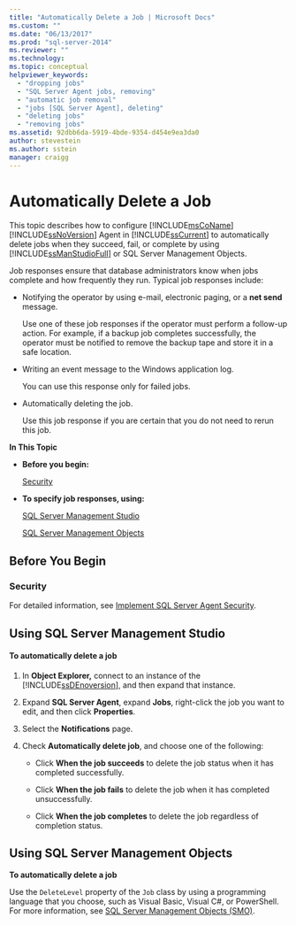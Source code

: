 ```yaml
---
title: "Automatically Delete a Job | Microsoft Docs"
ms.custom: ""
ms.date: "06/13/2017"
ms.prod: "sql-server-2014"
ms.reviewer: ""
ms.technology:
ms.topic: conceptual
helpviewer_keywords: 
  - "dropping jobs"
  - "SQL Server Agent jobs, removing"
  - "automatic job removal"
  - "jobs [SQL Server Agent], deleting"
  - "deleting jobs"
  - "removing jobs"
ms.assetid: 92dbb6da-5919-4bde-9354-d454e9ea3da0
author: stevestein
ms.author: sstein
manager: craigg
---
```

# Automatically Delete a Job
  This topic describes how to configure [!INCLUDE[msCoName](../../includes/msconame-md.md)] [!INCLUDE[ssNoVersion](../../includes/ssnoversion-md.md)] Agent in [!INCLUDE[ssCurrent](../../includes/sscurrent-md.md)] to automatically delete jobs when they succeed, fail, or complete by using [!INCLUDE[ssManStudioFull](../../includes/ssmanstudiofull-md.md)] or SQL Server Management Objects.  
  
 Job responses ensure that database administrators know when jobs complete and how frequently they run. Typical job responses include:  
  
-   Notifying the operator by using e-mail, electronic paging, or a **net send** message.  
  
     Use one of these job responses if the operator must perform a follow-up action. For example, if a backup job completes successfully, the operator must be notified to remove the backup tape and store it in a safe location.  
  
-   Writing an event message to the Windows application log.  
  
     You can use this response only for failed jobs.  
  
-   Automatically deleting the job.  
  
     Use this job response if you are certain that you do not need to rerun this job.  
  
 **In This Topic**  
  
-   **Before you begin:**  
  
     [Security](#Security)  
  
-   **To specify job responses, using:**  
  
     [SQL Server Management Studio](#SSMS)  
  
     [SQL Server Management Objects](#SMO)  
  
##  <a name="BeforeYouBegin"></a> Before You Begin  
  
###  <a name="Security"></a> Security  
 For detailed information, see [Implement SQL Server Agent Security](implement-sql-server-agent-security.md).  
  
##  <a name="SSMS"></a> Using SQL Server Management Studio  
  
#### To automatically delete a job  
  
1.  In **Object Explorer,** connect to an instance of the [!INCLUDE[ssDEnoversion](../../includes/ssdenoversion-md.md)], and then expand that instance.  
  
2.  Expand **SQL Server Agent**, expand **Jobs**, right-click the job you want to edit, and then click **Properties**.  
  
3.  Select the **Notifications** page.  
  
4.  Check **Automatically delete job**, and choose one of the following:  
  
    -   Click **When the job succeeds** to delete the job status when it has completed successfully.  
  
    -   Click **When the job fails** to delete the job when it has completed unsuccessfully.  
  
    -   Click **When the job completes** to delete the job regardless of completion status.  
  
##  <a name="SMO"></a> Using SQL Server Management Objects  
 **To automatically delete a job**  
  
 Use the `DeleteLevel` property of the `Job` class by using a programming language that you choose, such as Visual Basic, Visual C#, or PowerShell. For more information, see [SQL Server Management Objects (SMO)](http://msdn.microsoft.com/library/ms162169.aspx).  
  
  
